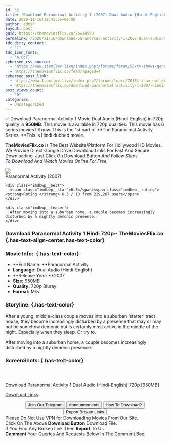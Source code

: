 ```yaml
---
id: 52
title: 'Download Paranormal Activity 1 (2007) Dual Audio {Hindi-English} 720p [950MB]'
date: 2020-11-16T18:41:55+00:00
author: admin
layout: post
guid: https://themoviesflix.co/?p=14590
permalink: /2020/11/16/download-paranormal-activity-1-2007-dual-audio-hindi-english-720p-950mb/
tdc_dirty_content:
  - "1"
tdc_icon_fonts:
  - 'a:0:{}'
cyberseo_rss_source:
  - 'https://www.1tamilmv.live/index.php?/forums/forum/55-tv-shows-general-videos.xml/&page=3'
  - https://themoviesflix.co/feed/?paged=4
cyberseo_post_link:
  - https://www.1tamilmv.live/index.php?/forums/topic/70151-i-am-not-okay-with-this-s01-multisub-720p-x265-direct-link/
  - https://themoviesflix.co/download-paranormal-activity-1-2007-hindi-english-720p/
post_views_count:
  - "0"
categories:
  - Uncategorized
---
```

✅&nbsp;Download&nbsp;Paranormal Activity 1&nbsp;Movie&nbsp;Dual Audio (Hindi-English) in 720p quality in&nbsp;**950MB**. This movie is available in&nbsp;720p&nbsp;qualities. This movie has 6 series movies till now. This is the 1st part of&nbsp;**The Paranormal Activity Series.&nbsp;**This is Hindi dubbed movie.

**TheMoviesFlix.co**&nbsp;is The Best Website/Platform For Hollywood HD Movies. We Provide Direct Google Drive Download Links For Fast And Secure Downloading. Just Click On Download Button&nbsp;_And Follow Steps To&nbsp;Download And Watch Movies Online For Free._

<div class="imdbwp imdbwp--movie dark">
  <div class="imdbwp__thumb">
    <a class="imdbwp__link" target="_blank" title="Paranormal Activity" href="https://www.imdb.com/title/tt1179904/" rel="nofollow noopener noreferrer"><img class="imdbwp__img" src="https://m.media-amazon.com/images/M/MV5BMjY1NjcxODQ4MV5BMl5BanBnXkFtZTcwMzUxNjM4Mg@@._V1_SX300.jpg" /></a>
  </div>
  
  <div class="imdbwp__content">
    <div class="imdbwp__header">
      <span class="imdbwp__title">Paranormal Activity</span> (2007)
    </div>
    
    <div class="imdbwp__belt">
      <span class="imdbwp__star">6.3</span><span class="imdbwp__rating"><strong>Rating:</strong> 6.3 / 10 from 219,267 users</span>
    </div>
    
    <div class="imdbwp__teaser">
      After moving into a suburban home, a couple becomes increasingly disturbed by a nightly demonic presence.
    </div>
  </div>
</div>

### Download Paranormal Activity 1 Hindi 720p~ TheMoviesFlix.co {.has-text-align-center.has-text-color}

### Movie Info:&nbsp; {.has-text-color}

  * **Full Name:&nbsp;**Paranormal Activity
  * **Language:**&nbsp;Dual Audio (Hindi-English)
  * **Release Year:&nbsp;**2007
  * **Size:**&nbsp;950MB
  * **Quality:**&nbsp;720p Bluray
  * **Format:**&nbsp;Mkv

### Storyline: {.has-text-color}

After a young, middle-class couple moves into a suburban ‘starter’ tract house, they become increasingly disturbed by a presence that may or may not be somehow demonic but is certainly most active in the middle of the night. Especially when they sleep. Or try to.

After moving into a suburban home, a couple becomes increasingly disturbed by a nightly demonic presence.

### ScreenShots: {.has-text-color}

<div class="wp-block-image">
  <figure class="aligncenter"><img src="https://i.imgur.com/UvTQzLH.jpg" alt /></figure>
</div>

<div class="wp-block-image">
  <figure class="aligncenter"><img src="https://i.imgur.com/zO6xTkq.jpg" alt /></figure>
</div>

<div class="wp-block-image">
  <figure class="aligncenter"><img src="https://i.imgur.com/eeGkwGe.jpg" alt /></figure>
</div>

<p class="has-text-align-center has-text-color has-medium-font-size">
  Download Paranormal Activity 1 Dual Audio (Hindi-English) 720p [950MB]
</p>

<span class="mb-center maxbutton-3-center"><span class="maxbutton-3-container mb-container"><a class="maxbutton-3 maxbutton maxbutton-post-button" target="_blank" rel="nofollow noopener noreferrer" href="https://coinquint.com/a20000/"><span class="mb-text">Download Links</span></a></span></span>

<center>
</center>

<center>
  <a href="https://t.me/themoviesflixcom" target="_blank" data-wpel-link="external" rel="nofollow external noopener noreferrer"><button class="button button5">Join Our Telegram</button></a> <a href="https://themoviesflix.co/download-paranormal-activity-1-2007-hindi-english-720p/#" target="_blank" data-wpel-link="external" rel="nofollow external noopener noreferrer"><button class="button button5">Announcements</button></a> <a href="https://themoviesflix.com/how-to-download/" target="_blank" data-wpel-link="external" rel="nofollow external noopener noreferrer"><button class="button button5">How To Download?</button></a> <a href="https://themoviesflix.co/download-paranormal-activity-1-2007-hindi-english-720p/#" target="_blank" data-wpel-link="external" rel="nofollow external noopener noreferrer"><button class="button button5">Report Broken Links</button></a>
</center>

<div class="alert alert-danger">
  Please Do Not Use VPN for Downloading Movies From Our Site.
</div>

<div class="alert alert-success">
  Click On The Above <strong>Download Button</strong> Download File.
</div>

<div class="alert alert-warning">
  If You Find Any Broken Link Then <strong>Report</strong> To Us.
</div>

<div class="alert alert-info">
  <strong>Comment</strong> Your Queries And Requests Below In The Comment Box.
</div>
